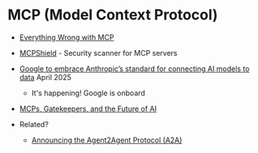 MCP (Model Context Protocol)
===


* [Everything Wrong with MCP](https://blog.sshh.io/p/everything-wrong-with-mcp)
* [MCPShield](https://github.com/riseandignite/mcp-shield) -  Security scanner for MCP servers 

* [Google to embrace Anthropic’s standard for connecting AI models to data](https://techcrunch.com/2025/04/09/google-says-itll-embrace-anthropics-standard-for-connecting-ai-models-to-data/) April 2025 
    * It's happening! Google is onboard
* [MCPs, Gatekeepers, and the Future of AI](https://iamcharliegraham.substack.com/p/mcps-gatekeepers-and-the-future-of)

* Related?
    * [Announcing the Agent2Agent Protocol (A2A)](https://developers.googleblog.com/en/a2a-a-new-era-of-agent-interoperability/)
